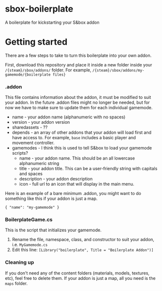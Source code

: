 # sbox-boilerplate
A boilerplate for kickstarting your S&amp;box addon

# Getting started

There are a few steps to take to turn this boilerplate into your own addon.

First, download this repository and place it inside a new folder inside your `/{steam}/sbox/addons/` folder.  For example, `/{steam}/sbox/addons/my-gamemode/{boilerplate files}`

### .addon

This file contains information about the addon, it must be modified to suit your addon.  In the future .addon files might no longer be needed, but for now we have to make sure to update them for each individual gamemode.

* name - your addon name (alphanumeric with no spaces)
* version - your addon version
* sharedassets - ??
* depends - an array of other addons that your addon will load first and have access to.  For example, `base` includes a basic player and movement controller.
* gamemodes - I think this is used to tell S&box to load your gamemode scripts?
  * name - your addon name.  This should be an all lowercase alphanumeric string
  * title - your addon title.  This can be a user-friendly string with capitals and spaces
  * description - your addon description
  * icon - full url to an icon that will display in the main menu.
  

Here is an example of a bare minimum .addon, you might want to do something like this if your addon is just a map.

```
{ "name": "my-gamemode" }
```

### BoilerplateGame.cs
This is the script that initializes your gamemode.
1. Rename the file, namespace, class, and constructor to suit your addon, i.e. `MyGamemode.cs`
2. Edit this line: `[Library("boilerplate", Title = "Boilerplate Addon")]`

### Cleaning up

If you don't need any of the content folders (materials, models, textures, etc), feel free to delete them.  If your addon is just a map, all you need is the `maps` folder.
